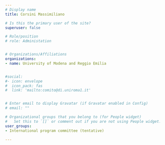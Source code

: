 ```yaml
---
# Display name
title: Corsini Massimiliano

# Is this the primary user of the site?
superuser: false

# Role/position
# role: Administation


# Organizations/Affiliations
organizations:
- name: University of Modena and Reggio Emilia


#social:
#- icon: envelope
#  icon_pack: fas
#  link: 'mailto:comito@di.uniroma1.it'


# Enter email to display Gravatar (if Gravatar enabled in Config)
# email: ""

# Organizational groups that you belong to (for People widget)
#   Set this to `[]` or comment out if you are not using People widget.
user_groups:
- International program committee (tentative)

---
```

